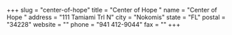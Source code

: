 +++
slug = "center-of-hope"
title = "Center of Hope "
name = "Center of Hope "
address = "111 Tamiami Trl N"
city = "Nokomis"
state = "FL"
postal = "34228"
website = ""
phone = "941 412-9044"
fax = ""
+++
